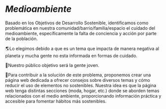 # ***Medioambiente***
Basado en los Objetivos de Desarrollo Sostenible, identificamos como problemática en nuestra comunidad/barrio/familia/espacio el cuidado del medioambiente, específicamente la falta de conciencia y acción por parte de la población.

🌎Lo elegimos debido a que es un tema que impacta de manera negativa al planeta y mucha gente no esta informada en formas de cuidado.

👥Nuestro público objetivo será la gente joven.

🌱Para contribuir a la solución de este problema, proponemos crear una página web dedicada a ofrecer consejos sobre diversos temas y cómo reducir el uso de elementos no sostenibles. Nuestra idea es que la página web tenga distintas secciones (moda, hogar, etc.) donde se aborden temas relacionados con el medio ambiente, proporcionando información práctica y accesible para fomentar hábitos más sostenibles.

